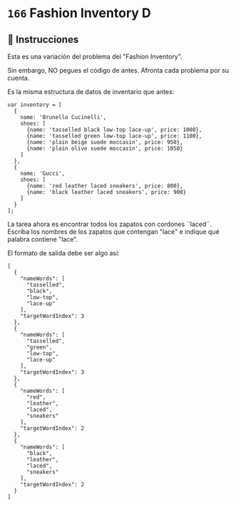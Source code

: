 # `166` Fashion Inventory D

## 📝 Instrucciones

Esta es una variación del problema del "Fashion Inventory".  

Sin embargo, NO pegues el código de antes. Afronta cada problema por su cuenta.

Es la misma estructura de datos de inventario que antes:   
```Js
var inventory = [
  {
    name: 'Brunello Cucinelli',
    shoes: [
      {name: 'tasselled black low-top lace-up', price: 1000},
      {name: 'tasselled green low-top lace-up', price: 1100},
      {name: 'plain beige suede moccasin', price: 950},
      {name: 'plain olive suede moccasin', price: 1050}
    ]
  },
  {
    name: 'Gucci',
    shoes: [
      {name: 'red leather laced sneakers', price: 800},
      {name: 'black leather laced sneakers', price: 900}
    ]
  }
];
```
 La tarea ahora es encontrar todos los zapatos con cordones ¨laced¨. Escriba los nombres de los zapatos que contengan "lace" e indique qué palabra contiene "lace". 

El formato de salida debe ser algo así:
```Js
[
  {
    "nameWords": [
      "tasselled",
      "black",
      "low-top",
      "lace-up"
    ],
    "targetWordIndex": 3
  },
  {
    "nameWords": [
      "tasselled",
      "green",
      "low-top",
      "lace-up"
    ],
    "targetWordIndex": 3
  },
  {
    "nameWords": [
      "red",
      "leather",
      "laced",
      "sneakers"
    ],
    "targetWordIndex": 2
  },
  {
    "nameWords": [
      "black",
      "leather",
      "laced",
      "sneakers"
    ],
    "targetWordIndex": 2
  }
]
```
